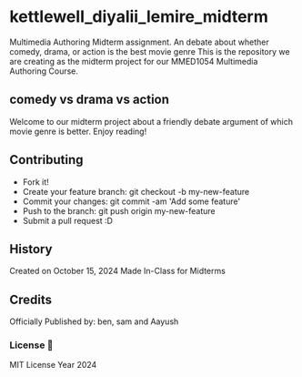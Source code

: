 # kettlewell_diyalii_lemire_midterm
Multimedia Authoring Midterm assignment. An debate about whether comedy, drama, or action is the best movie genre
This is the repository we are creating as the midterm project for our MMED1054 Multimedia Authoring Course.

## comedy vs drama vs action 
Welcome to our midterm project about a friendly debate argument of which movie genre is better. Enjoy reading!


## Contributing 
* Fork it!
* Create your feature branch: git checkout -b my-new-feature
* Commit your changes: git commit -am 'Add some feature'
* Push to the branch: git push origin my-new-feature
* Submit a pull request :D
## History 
Created on October 15, 2024 Made In-Class for Midterms

## Credits 
Officially Published by: ben, sam and Aayush
### License 📄
MIT License Year 2024